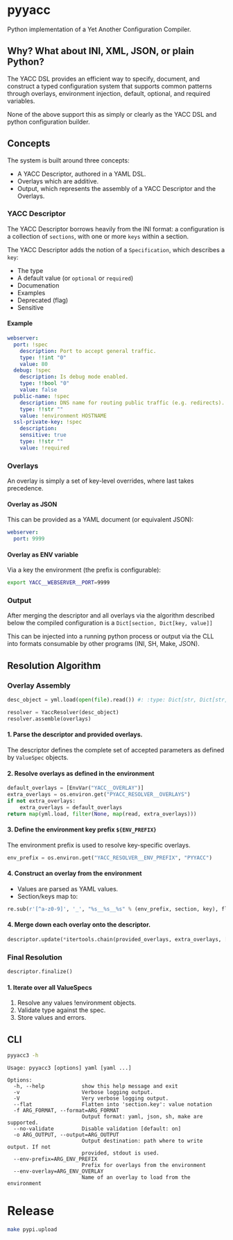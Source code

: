
# pyyacc

Python implementation of a Yet Another Configuration Compiler.

## Why? What about INI, XML, JSON, or plain Python?

The YACC DSL provides an efficient way to specify, document, and construct
a typed configuration system that supports common patterns through overlays,
environment injection, default, optional, and required variables.

None of the above support this as simply or clearly as the YACC DSL and
python configuration builder.

## Concepts

The system is built around three concepts:

* A YACC Descriptor, authored in a YAML DSL.
* Overlays which are additive.
* Output, which represents the assembly of a YACC Descriptor and the Overlays.

### YACC Descriptor

The YACC Descriptor borrows heavily from the INI format: a configuration is a
collection of `sections`, with one or more `keys` within a section.

The YACC Descriptor adds the notion of a `Specification`, which describes a `key`:

* The type
* A default value (or `optional` or `required`)
* Documenation
* Examples
* Deprecated (flag)
* Sensitive

#### Example

```yaml
webserver:
  port: !spec
    description: Port to accept general traffic.
    type: !!int "0"
    value: 80
  debug: !spec
    description: Is debug mode enabled.
    type: !!bool "0"
    value: false
  public-name: !spec
    description: DNS name for routing public traffic (e.g. redirects).
    type: !!str ""
    value: !environment HOSTNAME
  ssl-private-key: !spec
    description:
    sensitive: true
    type: !!str ""
    value: !required        
```

### Overlays

An overlay is simply a set of key-level overrides, where last takes precedence.

#### Overlay as JSON

This can be provided as a YAML document (or equivalent JSON):

```yaml
webserver:
  port: 9999
```

#### Overlay as ENV variable

Via a key the environment (the prefix is configurable):

```sh
export YACC__WEBSERVER__PORT=9999
```

### Output

After merging the descriptor and all overlays via the algorithm described below
the compiled configuration is a `Dict[section, Dict[key, value]]`

This can be injected into a running python process or output via the CLL into formats
consumable by other programs (INI, SH, Make, JSON).


## Resolution Algorithm

### Overlay Assembly

```python
desc_object = yml.load(open(file).read()) #: :type: Dict[str, Dict[str, ValueSpec]]

resolver = YaccResolver(desc_object)
resolver.assemble(overlays)
```

#### 1. Parse the descriptor and provided overlays.

The descriptor defines the complete set of accepted parameters as defined by `ValueSpec` objects.

#### 2. Resolve overlays as defined in the environment

```python
default_overlays = [EnvVar("YACC__OVERLAY")]
extra_overlays = os.environ.get("PYACC_RESOLVER__OVERLAYS")
if not extra_overlays:
    extra_overlays = default_overlays
return map(yml.load, filter(None, map(read, extra_overlays)))    
```

#### 3. Define the environment key prefix `${ENV_PREFIX}`

The environment prefix is used to resolve key-specific overlays.

```python
env_prefix = os.environ.get("YACC_RESOLVER__ENV_PREFIX", "PYYACC")
```


#### 4. Construct an overlay from the environment

- Values are parsed as YAML values.
- Section/keys map to:

```python
re.sub(r'[^a-z0-9]', '_', "%s__%s__%s" % (env_prefix, section, key), flags=re.I).upper()
```

####  4. Merge down each overlay onto the descriptor.

```python
descriptor.update(*itertools.chain(provided_overlays, extra_overlays, [environment_overlay]))
```

### Final Resolution

```python
descriptor.finalize()
```

#### 1. Iterate over all ValueSpecs

1. Resolve any values !environment objects.
2. Validate type against the spec.
3. Store values and errors.

## CLI


```bash
pyyacc3 -h
```

    Usage: pyyacc3 [options] yaml [yaml ...]

    Options:
      -h, --help            show this help message and exit
      -v                    Verbose logging output.
      -V                    Very verbose logging output.
      --flat                Flatten into 'section.key': value notation
      -f ARG_FORMAT, --format=ARG_FORMAT
                            Output format: yaml, json, sh, make are supported.
      --no-validate         Disable validation [default: on]
      -o ARG_OUTPUT, --output=ARG_OUTPUT
                            Output destination: path where to write output. If not
                            provided, stdout is used.
      --env-prefix=ARG_ENV_PREFIX
                            Prefix for overlays from the environment
      --env-overlay=ARG_ENV_OVERLAY
                            Name of an overlay to load from the environment


# Release

```bash
make pypi.upload
```
